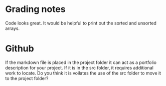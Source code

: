 # Grading notes

Code looks great. It would be helpful to print out the sorted and unsorted arrays.

# Github

If the markdown file is placed in the project folder it can act as a portfolio description for your project. If it is in the src folder, it requires additional work to locate. Do you think it is voilates the use of the src folder to move it to the project folder?
